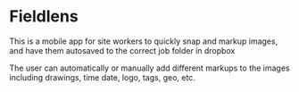 # Fieldlens 

This is a mobile app for site workers to quickly snap and markup images, and have them autosaved to the correct job folder in dropbox

The user can automatically or manually add different markups to the images including drawings, time date, logo, tags, geo, etc.
